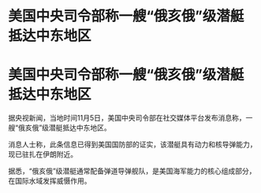 # 美国中央司令部称一艘“俄亥俄”级潜艇抵达中东地区

# 美国中央司令部称一艘“俄亥俄”级潜艇抵达中东地区

据央视新闻，当地时间11月5日，美国中央司令部在社交媒体平台发布消息称，一艘“俄亥俄”级潜艇抵达中东地区。

消息人士称，此条信息已得到美国国防部的证实，该潜艇具有动力和核导弹能力，现已驻扎在伊朗附近。

据悉，“俄亥俄”级潜艇通常配备弹道导弹舰队，是美国海军能力的核心组成部分，在国际水域发挥威慑作用。

